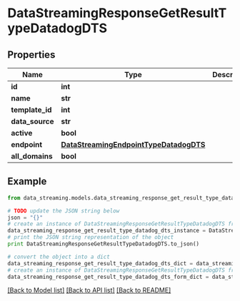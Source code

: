 # DataStreamingResponseGetResultTypeDatadogDTS


## Properties
Name | Type | Description | Notes
------------ | ------------- | ------------- | -------------
**id** | **int** |  | [optional] 
**name** | **str** |  | [optional] 
**template_id** | **int** |  | [optional] 
**data_source** | **str** |  | [optional] 
**active** | **bool** |  | [optional] 
**endpoint** | [**DataStreamingEndpointTypeDatadogDTS**](DataStreamingEndpointTypeDatadogDTS.md) |  | [optional] 
**all_domains** | **bool** |  | [optional] 

## Example

```python
from data_streaming.models.data_streaming_response_get_result_type_datadog_dts import DataStreamingResponseGetResultTypeDatadogDTS

# TODO update the JSON string below
json = "{}"
# create an instance of DataStreamingResponseGetResultTypeDatadogDTS from a JSON string
data_streaming_response_get_result_type_datadog_dts_instance = DataStreamingResponseGetResultTypeDatadogDTS.from_json(json)
# print the JSON string representation of the object
print DataStreamingResponseGetResultTypeDatadogDTS.to_json()

# convert the object into a dict
data_streaming_response_get_result_type_datadog_dts_dict = data_streaming_response_get_result_type_datadog_dts_instance.to_dict()
# create an instance of DataStreamingResponseGetResultTypeDatadogDTS from a dict
data_streaming_response_get_result_type_datadog_dts_form_dict = data_streaming_response_get_result_type_datadog_dts.from_dict(data_streaming_response_get_result_type_datadog_dts_dict)
```
[[Back to Model list]](../README.md#documentation-for-models) [[Back to API list]](../README.md#documentation-for-api-endpoints) [[Back to README]](../README.md)


